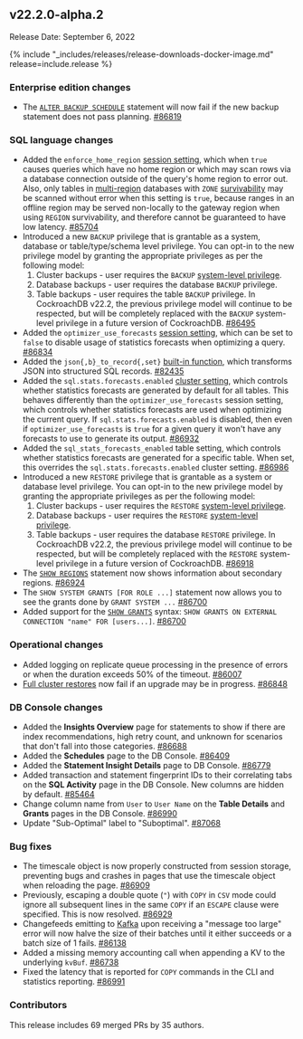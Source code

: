 ## v22.2.0-alpha.2

Release Date: September 6, 2022

{% include "_includes/releases/release-downloads-docker-image.md" release=include.release %}

<h3 id="v22-2-0-alpha-2-enterprise-edition-changes">Enterprise edition changes</h3>

- The [`ALTER BACKUP SCHEDULE`](https://www.cockroachlabs.com/docs/v22.2/alter-backup) statement will now fail if the new backup statement does not pass planning. [#86819][#86819]

<h3 id="v22-2-0-alpha-2-sql-language-changes">SQL language changes</h3>

- Added the `enforce_home_region` [session setting](https://www.cockroachlabs.com/docs/v22.2/set-vars), which when `true` causes queries which have no home region or which may scan rows via a database connection outside of the query's home region to error out. Also, only tables in [multi-region](https://www.cockroachlabs.com/docs/v22.2/multiregion-overview) databases with `ZONE` [survivability](https://www.cockroachlabs.com/docs/v22.2/multiregion-overview#survival-goals) may be scanned without error when this setting is `true`, because ranges in an offline region may be served non-locally to the gateway region when using `REGION` survivability, and therefore cannot be guaranteed to have low latency. [#85704][#85704]
- Introduced a new `BACKUP` privilege that is grantable as a system, database or table/type/schema level privilege. You can opt-in to the new privilege model by granting the appropriate privileges as per the following model:
    1. Cluster backups - user requires the `BACKUP` [system-level privilege](https://www.cockroachlabs.com/docs/v22.2/security-reference/authorization#supported-privileges).
    1. Database backups - user requires the database `BACKUP` privilege.
    1. Table backups - user requires the table `BACKUP` privilege.
    In CockroachDB v22.2, the previous privilege model will continue to be respected, but will be completely replaced with the `BACKUP` system-level privilege in a future version of CockroachDB. [#86495][#86495]
- Added the `optimizer_use_forecasts` [session setting](https://www.cockroachlabs.com/docs/v22.2/set-vars), which can be set to `false` to disable usage of statistics forecasts when optimizing a query. [#86834][#86834]
- Added the `json{,b}_to_record{,set}` [built-in function](https://www.cockroachlabs.com/docs/v22.2/functions-and-operators), which transforms JSON into structured SQL records. [#82435][#82435]
- Added the `sql.stats.forecasts.enabled` [cluster setting](https://www.cockroachlabs.com/docs/v22.2/cluster-settings), which controls whether statistics forecasts are generated by default for all tables. This behaves differently than the `optimizer_use_forecasts` session setting, which controls whether statistics forecasts are used when optimizing the current query. If `sql.stats.forecasts.enabled` is disabled, then even if `optimizer_use_forecasts` is `true` for a given query it won't have any forecasts to use to generate its output. [#86932][#86932]
- Added the `sql_stats_forecasts_enabled` table setting, which controls whether statistics forecasts are generated for a specific table. When set, this overrides the `sql.stats.forecasts.enabled` cluster setting. [#86986][#86986]
- Introduced a new `RESTORE` privilege that is grantable as a system or database level privilege. You can opt-in to the new privilege model by granting the appropriate privileges as per the following model:
    1. Cluster backups - user requires the `RESTORE` [system-level privilege](https://www.cockroachlabs.com/docs/v22.2/security-reference/authorization#supported-privileges).
    1. Database backups - user requires the `RESTORE` [system-level privilege](https://www.cockroachlabs.com/docs/v22.2/security-reference/authorization#supported-privileges).
    1. Table backups - user requires the database `RESTORE` privilege.
    In CockroachDB v22.2, the previous privilege model will continue to be respected, but will be completely replaced with the `RESTORE` system-level privilege in a future version of CockroachDB. [#86918][#86918]
- The [`SHOW REGIONS`](https://www.cockroachlabs.com/docs/v22.2/show-regions) statement now shows information about secondary regions. [#86924][#86924]
- The `SHOW SYSTEM GRANTS [FOR ROLE ...]` statement now allows you to see the grants done by `GRANT SYSTEM ...` [#86700][#86700]
- Added support for the [`SHOW GRANTS`](https://www.cockroachlabs.com/docs/v22.2/show-grants) syntax: `SHOW GRANTS ON EXTERNAL CONNECTION "name" FOR [users...]`. [#86700][#86700]

<h3 id="v22-2-0-alpha-2-operational-changes">Operational changes</h3>

- Added logging on replicate queue processing in the presence of errors or when the duration exceeds 50% of the timeout. [#86007][#86007]
- [Full cluster restores](https://www.cockroachlabs.com/docs/v22.2/restore#full-cluster) now fail if an upgrade may be in progress. [#86848][#86848]

<h3 id="v22-2-0-alpha-2-db-console-changes">DB Console changes</h3>

- Added the **Insights Overview** page for statements to show if there are index recommendations, high retry count, and unknown for scenarios that don't fall into those categories. [#86688][#86688]
- Added the **Schedules** page to the DB Console. [#86409][#86409]
- Added the **Statement Insight Details** page to DB Console. [#86779][#86779]
- Added transaction and statement fingerprint IDs to their correlating tabs on the **SQL Activity** page in the DB Console. New columns are hidden by default. [#85464][#85464]
- Change column name from `User` to `User Name` on the **Table Details** and **Grants** pages in the DB Console. [#86990][#86990]
- Update "Sub-Optimal" label to "Suboptimal". [#87068][#87068]

<h3 id="v22-2-0-alpha-2-bug-fixes">Bug fixes</h3>

- The timescale object is now properly constructed from session storage, preventing bugs and crashes in pages that use the timescale object when reloading the page. [#86909][#86909]
- Previously, escaping a double quote (`"`) with `COPY` in `CSV` mode could ignore all subsequent lines in the same `COPY` if an `ESCAPE` clause were specified. This is now resolved. [#86929][#86929]
- Changefeeds emitting to [Kafka](https://www.cockroachlabs.com/docs/v22.2/create-changefeed#create-a-changefeed-connected-to-kafka) upon receiving a "message too large" error will now halve the size of their batches until it either succeeds or a batch size of 1 fails. [#86138][#86138]
- Added a missing memory accounting call when appending a KV to the underlying `kvBuf`. [#86738][#86738]
- Fixed the latency that is reported for `COPY` commands in the CLI and statistics reporting. [#86991][#86991]

<h3 id="v22-2-0-alpha-2-contributors">Contributors</h3>

This release includes 69 merged PRs by 35 authors.

[#82435]: https://github.com/cockroachdb/cockroach/pull/82435
[#85464]: https://github.com/cockroachdb/cockroach/pull/85464
[#85704]: https://github.com/cockroachdb/cockroach/pull/85704
[#86007]: https://github.com/cockroachdb/cockroach/pull/86007
[#86138]: https://github.com/cockroachdb/cockroach/pull/86138
[#86255]: https://github.com/cockroachdb/cockroach/pull/86255
[#86409]: https://github.com/cockroachdb/cockroach/pull/86409
[#86495]: https://github.com/cockroachdb/cockroach/pull/86495
[#86688]: https://github.com/cockroachdb/cockroach/pull/86688
[#86700]: https://github.com/cockroachdb/cockroach/pull/86700
[#86738]: https://github.com/cockroachdb/cockroach/pull/86738
[#86779]: https://github.com/cockroachdb/cockroach/pull/86779
[#86819]: https://github.com/cockroachdb/cockroach/pull/86819
[#86829]: https://github.com/cockroachdb/cockroach/pull/86829
[#86834]: https://github.com/cockroachdb/cockroach/pull/86834
[#86841]: https://github.com/cockroachdb/cockroach/pull/86841
[#86848]: https://github.com/cockroachdb/cockroach/pull/86848
[#86906]: https://github.com/cockroachdb/cockroach/pull/86906
[#86909]: https://github.com/cockroachdb/cockroach/pull/86909
[#86918]: https://github.com/cockroachdb/cockroach/pull/86918
[#86924]: https://github.com/cockroachdb/cockroach/pull/86924
[#86929]: https://github.com/cockroachdb/cockroach/pull/86929
[#86932]: https://github.com/cockroachdb/cockroach/pull/86932
[#86957]: https://github.com/cockroachdb/cockroach/pull/86957
[#86986]: https://github.com/cockroachdb/cockroach/pull/86986
[#86990]: https://github.com/cockroachdb/cockroach/pull/86990
[#86991]: https://github.com/cockroachdb/cockroach/pull/86991
[#87068]: https://github.com/cockroachdb/cockroach/pull/87068
[1cc5b550c]: https://github.com/cockroachdb/cockroach/commit/1cc5b550c
[566bb1651]: https://github.com/cockroachdb/cockroach/commit/566bb1651
[6590b9f4f]: https://github.com/cockroachdb/cockroach/commit/6590b9f4f
[831bfe703]: https://github.com/cockroachdb/cockroach/commit/831bfe703
[9ec6d411f]: https://github.com/cockroachdb/cockroach/commit/9ec6d411f
[b7be578e9]: https://github.com/cockroachdb/cockroach/commit/b7be578e9
[f1f0697bf]: https://github.com/cockroachdb/cockroach/commit/f1f0697bf
[fb5ec492b]: https://github.com/cockroachdb/cockroach/commit/fb5ec492b
